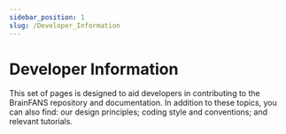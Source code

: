 ```yaml
---
sidebar_position: 1
slug: /Developer_Information
---
```


# Developer Information

This set of pages is designed to aid developers in contributing to the BrainFANS repository and documentation. In addition to these topics, you can also find: our design principles; coding style and conventions; and relevant tutorials.